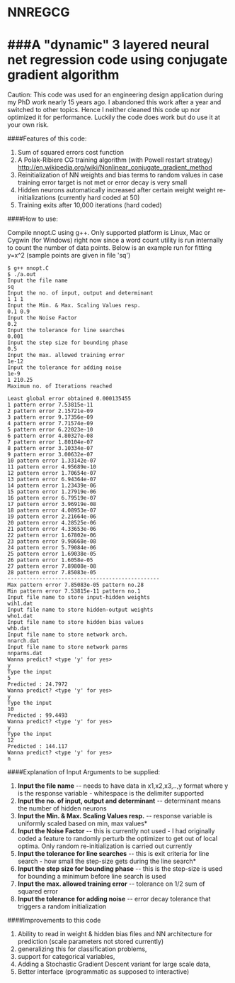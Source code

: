 NNREGCG
=======

###A "dynamic" 3 layered neural net regression code using conjugate gradient algorithm
======================================================================================

Caution: This code was used for an engineering design application during my PhD work nearly 15 years ago. I abandoned this work after a year and switched to other topics. Hence I neither cleaned this code up nor optimized it for performance. Luckily the code does work but do use it at your own risk.

####Features of this code:

1. Sum of squared errors cost function
2. A Polak-Ribiere CG training algorithm (with Powell restart strategy) http://en.wikipedia.org/wiki/Nonlinear_conjugate_gradient_method
3. Reinitialization of NN weights and bias terms to random values in case training error target is not met or error decay is very small
4. Hidden neurons automatically increased after certain weight weight re-initializations (currently hard coded at 50)
5. Training exits after 10,000 iterations (hard coded)


####How to use:

Compile nnopt.C using g++. Only supported platform is Linux, Mac or Cygwin (for Windows) right now since a word count utility is run internally to count the number of data points. Below is an example run for fitting y=x^2 (sample points are given in file 'sq')

```
$ g++ nnopt.C
$ ./a.out
Input the file name
sq
Input the no. of input, output and determinant
1 1 1
Input the Min. & Max. Scaling Values resp.
0.1 0.9
Input the Noise Factor
0.2
Input the tolerance for line searches
0.001
Input the step size for bounding phase
0.5
Input the max. allowed training error
1e-12
Input the tolerance for adding noise
1e-9
1 210.25
Maximum no. of Iterations reached

Least global error obtained 0.000135455
1 pattern error 7.53815e-11
2 pattern error 2.15721e-09
3 pattern error 9.17356e-09
4 pattern error 7.71574e-09
5 pattern error 6.22023e-10
6 pattern error 4.80327e-08
7 pattern error 1.80104e-07
8 pattern error 3.10334e-07
9 pattern error 3.00632e-07
10 pattern error 1.33142e-07
11 pattern error 4.95689e-10
12 pattern error 1.70654e-07
13 pattern error 6.94364e-07
14 pattern error 1.23439e-06
15 pattern error 1.27919e-06
16 pattern error 6.79519e-07
17 pattern error 3.96919e-08
18 pattern error 4.08953e-07
19 pattern error 2.21664e-06
20 pattern error 4.28525e-06
21 pattern error 4.33653e-06
22 pattern error 1.67802e-06
23 pattern error 9.98668e-08
24 pattern error 5.79084e-06
25 pattern error 1.69038e-05
26 pattern error 1.6058e-05
27 pattern error 7.89808e-08
28 pattern error 7.85083e-05
------------------------------------------------
Max pattern error 7.85083e-05 pattern no.28
Min pattern error 7.53815e-11 pattern no.1
Input file name to store input-hidden weights
wih1.dat
Input file name to store hidden-output weights
who1.dat
Input file name to store hidden bias values
whb.dat
Input file name to store network arch.
nnarch.dat
Input file name to store network parms
nnparms.dat
Wanna predict? <type 'y' for yes>
y
Type the input
5
Predicted : 24.7972
Wanna predict? <type 'y' for yes>
y
Type the input
10
Predicted : 99.4493
Wanna predict? <type 'y' for yes>
y
Type the input
12
Predicted : 144.117
Wanna predict? <type 'y' for yes>
n
```

####Explanation of Input Arguments to be supplied:

1. **Input the file name** -- needs to have data in x1,x2,x3,..,y format where y is the response variable - whitespace is the delimiter supported
2. **Input the no. of input, output and determinant** -- determinant means the number of hidden neurons
3. **Input the Min. & Max. Scaling Values resp.** -- response variable is uniformly scaled based on min, max values*
4. **Input the Noise Factor** -- this is currently not used - I had originally coded a feature to randomly perturb the optimizer to get out of local optima. Only random re-initialization is carried out currently
5. **Input the tolerance for line searches** -- this is exit criteria for line search - how small the step-size gets during the line search*
6. **Input the step size for bounding phase** -- this is the step-size is used for bounding a minimum before line search is used
7. **Input the max. allowed training error** -- tolerance on 1/2 sum of squared error
8. **Input the tolerance for adding noise** -- error decay tolerance that triggers a random initialization

####Improvements to this code

1. Ability to read in weight & hidden bias files and NN architecture for prediction (scale parameters not stored currently)
2. generalizing this for classification problems, 
3. support for categorical variables, 
4. Adding a Stochastic Gradient Descent variant for large scale data, 
5. Better interface (programmatic as supposed to interactive)
